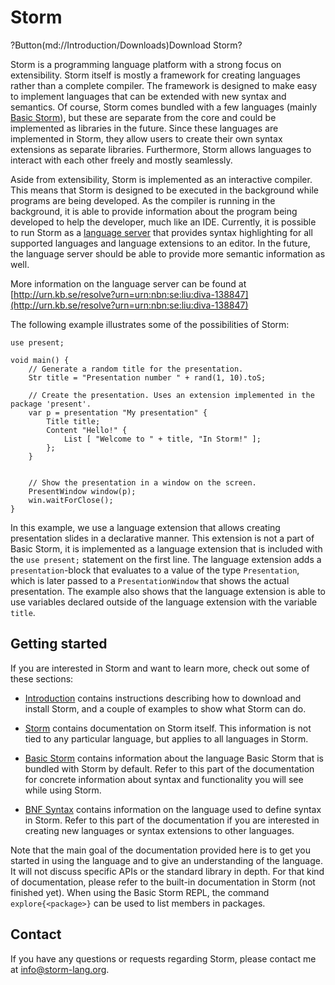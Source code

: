 Storm
========

?Button(md://Introduction/Downloads)Download Storm?

Storm is a programming language platform with a strong focus on extensibility. Storm itself is
mostly a framework for creating languages rather than a complete compiler. The framework is designed
to make easy to implement languages that can be extended with new syntax and semantics. Of course,
Storm comes bundled with a few languages (mainly [Basic Storm](md://Basic_Storm)), but these are
separate from the core and could be implemented as libraries in the future. Since these languages
are implemented in Storm, they allow users to create their own syntax extensions as separate
libraries. Furthermore, Storm allows languages to interact with each other freely and mostly
seamlessly.

Aside from extensibility, Storm is implemented as an interactive compiler. This means that Storm is
designed to be executed in the background while programs are being developed. As the compiler is
running in the background, it is able to provide information about the program being developed to
help the developer, much like an IDE. Currently, it is possible to run Storm as a
[language server](md://Storm/Language_server) that provides syntax highlighting for all supported
languages and language extensions to an editor. In the future, the language server should be able
to provide more semantic information as well.

More information on the language server can be found at
[http://urn.kb.se/resolve?urn=urn:nbn:se:liu:diva-138847](http://urn.kb.se/resolve?urn=urn:nbn:se:liu:diva-138847)


The following example illustrates some of the possibilities of Storm:

```
use present;

void main() {
	// Generate a random title for the presentation.
	Str title = "Presentation number " + rand(1, 10).toS;

	// Create the presentation. Uses an extension implemented in the package 'present'.
	var p = presentation "My presentation" {
		Title title;
		Content "Hello!" {
			List [ "Welcome to " + title, "In Storm!" ];
		};
	}


	// Show the presentation in a window on the screen.
	PresentWindow window(p);
	win.waitForClose();
}
```

In this example, we use a language extension that allows creating presentation slides in a
declarative manner. This extension is not a part of Basic Storm, it is implemented as a language
extension that is included with the `use present;` statement on the first line. The language
extension adds a `presentation`-block that evaluates to a value of the type `Presentation`, which is
later passed to a `PresentationWindow` that shows the actual presentation. The example also shows
that the language extension is able to use variables declared outside of the language extension with
the variable `title`.


Getting started
----------------

If you are interested in Storm and want to learn more, check out some of these sections:

* [Introduction](md://Introduction/) contains instructions describing how to download and install
  Storm, and a couple of examples to show what Storm can do.

* [Storm](md://Storm/) contains documentation on Storm itself. This information is not tied to any
  particular language, but applies to all languages in Storm.

* [Basic Storm](md://Basic_Storm/) contains information about the language Basic Storm that is
  bundled with Storm by default. Refer to this part of the documentation for concrete information
  about syntax and functionality you will see while using Storm.

* [BNF Syntax](md://BNF_Syntax/) contains information on the language used to define syntax in
  Storm. Refer to this part of the documentation if you are interested in creating new languages or
  syntax extensions to other languages.

Note that the main goal of the documentation provided here is to get you started in using the
language and to give an understanding of the language. It will not discuss specific APIs or the
standard library in depth. For that kind of documentation, please refer to the built-in
documentation in Storm (not finished yet). When using the Basic Storm REPL, the command
`explore{<package>}` can be used to list members in packages.


Contact
--------

If you have any questions or requests regarding Storm, please contact me at
[info@storm-lang.org](mailto:info@storm-lang.org).
